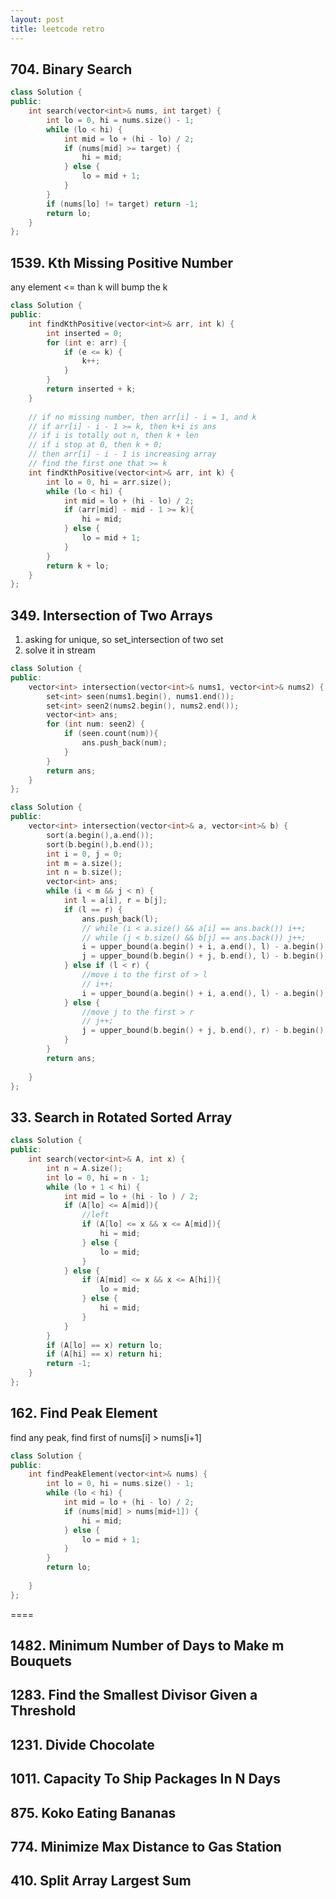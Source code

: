 ```yaml
---
layout: post
title: leetcode retro
---
```



## 704. Binary Search

```cpp
class Solution {
public:
    int search(vector<int>& nums, int target) {
        int lo = 0, hi = nums.size() - 1;
        while (lo < hi) {
            int mid = lo + (hi - lo) / 2;
            if (nums[mid] >= target) {
                hi = mid;
            } else {
                lo = mid + 1;
            }
        }
        if (nums[lo] != target) return -1;
        return lo;
    }
};
```

## 1539. Kth Missing Positive Number
any element <= than k will bump the k

```cpp
class Solution {
public:
    int findKthPositive(vector<int>& arr, int k) {
        int inserted = 0;
        for (int e: arr) {
            if (e <= k) {
                k++;
            }
        }
        return inserted + k;
    }
    
    // if no missing number, then arr[i] - i = 1, and k 
    // if arr[i] - i - 1 >= k, then k+i is ans
    // if i is totally out n, then k + len
    // if i stop at 0, then k + 0;
    // then arr[i] - i - 1 is increasing array
    // find the first one that >= k
    int findKthPositive(vector<int>& arr, int k) {
        int lo = 0, hi = arr.size();
        while (lo < hi) {
            int mid = lo + (hi - lo) / 2;
            if (arr[mid] - mid - 1 >= k){
                hi = mid;
            } else {
                lo = mid + 1;
            }
        }
        return k + lo;
    }
};
```

## 349. Intersection of Two Arrays

1. asking for unique, so set_intersection of two set
2. solve it in stream

```cpp
class Solution {
public:
    vector<int> intersection(vector<int>& nums1, vector<int>& nums2) {
        set<int> seen(nums1.begin(), nums1.end());
        set<int> seen2(nums2.begin(), nums2.end());
        vector<int> ans;
        for (int num: seen2) {
            if (seen.count(num)){
                ans.push_back(num);
            }
        }
        return ans;
    }
};

class Solution {
public:
    vector<int> intersection(vector<int>& a, vector<int>& b) {
        sort(a.begin(),a.end());
        sort(b.begin(),b.end());
        int i = 0, j = 0;
        int m = a.size();
        int n = b.size();
        vector<int> ans;
        while (i < m && j < n) {
            int l = a[i], r = b[j];
            if (l == r) {
                ans.push_back(l);
                // while (i < a.size() && a[i] == ans.back()) i++;
                // while (j < b.size() && b[j] == ans.back()) j++;
                i = upper_bound(a.begin() + i, a.end(), l) - a.begin();
                j = upper_bound(b.begin() + j, b.end(), l) - b.begin();
            } else if (l < r) {
                //move i to the first of > l
                // i++;
                i = upper_bound(a.begin() + i, a.end(), l) - a.begin();
            } else {
                //move j to the first > r
                // j++;
                j = upper_bound(b.begin() + j, b.end(), r) - b.begin();
            }
        }
        return ans;
        
    }
};
```

## 33. Search in Rotated Sorted Array

```cpp
class Solution {
public:
    int search(vector<int>& A, int x) {
        int n = A.size();
        int lo = 0, hi = n - 1;
        while (lo + 1 < hi) {
            int mid = lo + (hi - lo ) / 2;
            if (A[lo] <= A[mid]){
                //left
                if (A[lo] <= x && x <= A[mid]){
                    hi = mid;
                } else {
                    lo = mid;
                }
            } else {
                if (A[mid] <= x && x <= A[hi]){
                    lo = mid;
                } else {
                    hi = mid;
                }
            }
        }
        if (A[lo] == x) return lo;
        if (A[hi] == x) return hi;
        return -1;
    }
};
```

## 162. Find Peak Element

find any peak, find first of nums[i] > nums[i+1]

```cpp
class Solution {
public:
    int findPeakElement(vector<int>& nums) {
        int lo = 0, hi = nums.size() - 1;
        while (lo < hi) {
            int mid = lo + (hi - lo) / 2;
            if (nums[mid] > nums[mid+1]) {
                hi = mid;
            } else {
                lo = mid + 1;
            }
        }
        return lo;
        
    }
};
```
====

## 1482. Minimum Number of Days to Make m Bouquets
## 1283. Find the Smallest Divisor Given a Threshold
## 1231. Divide Chocolate
## 1011. Capacity To Ship Packages In N Days
## 875. Koko Eating Bananas
## 774. Minimize Max Distance to Gas Station
## 410. Split Array Largest Sum

